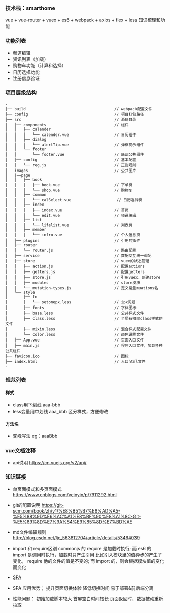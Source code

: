 ### 技术栈：smarthome
vue + vue-router + vuex + es6 + webpack + axios + flex + less 知识梳理和功能

### 功能列表
- 频道编辑
- 资讯列表（加载）
- 购物车功能（计算和选择）
- 日历选择功能
- 注册信息验证

### 项目层级结构
```
.
├── build                                       // webpack配置文件
├── config                                      // 项目打包路径
├── src                                         // 源码目录
│   ├── components                              // 组件
│   │   ├── calender
│   │   │   └── calender.vue                    // 日历组件
│   │   ├── dialog
│   │   │   └── alertTip.vue                    // 弹框提示组件
│   │   └── footer
│   │       └── footer.vue                      // 底部公共组件
│   ├── config                                  // 基本配置
│   │   └── reg.js                              // 正则规则
│   images                                      // 公共图片
│   |——page
│   │   ├── book
│   │   │   ├── book.vue                        // 下单页
│   │   │   └── shop.vue                        // 购物车
│   │   ├── common
│   │   │   └── calSelect.vue                    // 日历选择页
│   │   ├── index
│   │   │   ├── index.vue                       // 首页
│   │   │   └── edit.vue                        // 频道编辑
│   │   ├── list
│   │   │   └── lifelist.vue                    // 列表页
│   │   ├── member
│   │   │   └── infro.vue                       // 个人信息页
│   ├── plugins                                 // 引用的插件
│   ├── router
│   │   └── router.js                           // 路由配置
│   ├── service                                 // 数据交互统一调配
│   ├── store                                   // vuex的状态管理
│   │   ├── action.js                           // 配置actions
│   │   ├── getters.js                          // 配置getters
│   │   ├── store.js                            // 引用vuex，创建store
│   │   ├── modules                             // store模块
│   │   └── mutation-types.js                   // 定义常量muations名
│   └── style
│       ├── fn
│       │   └── setonepx.less                   // ipx问题
│       ├── fonts                               // 字体图标
│       ├── base.less                           // 公共样式文件
│       ├── class.less                          // 全局有相同class样式的文件
│       ├── mixin.less                          // 混合样式配置文件
│       └── color.less                          // 颜色设置文件
│   ├── App.vue                                 // 页面入口文件
│   ├── main.js                                 // 程序入口文件，加载各种公共组件
├── favicon.ico                                 // 图标
├── index.html                                  // 入口html文件
.
```
### 规范列表
#### 样式
- class用下划线 aaa-bbb
- less变量用中划线 aaa_bbb
区分样式，方便修改
#### 方法名
- 驼峰写法 eg：aaaBbb



### vue文档注释
- api说明 https://cn.vuejs.org/v2/api/




### 知识链接
* 单页面模式和多页面模式
https://www.cnblogs.com/veinyin/p/7911292.html

* git的配置说明
https://git-scm.com/book/zh/v1/%E8%B5%B7%E6%AD%A5-%E5%88%9D%E6%AC%A1%E8%BF%90%E8%A1%8C-Git-%E5%89%8D%E7%9A%84%E9%85%8D%E7%BD%AE

* md文件编辑规则
http://blog.csdn.net/ljc_563812704/article/details/53464039

* import 和 require区别
commonjs 的 require 是加载时执行; 而 es6 的 import 是调用时执行，加载时只产生引用
比如引入模块里的值异步的产生了变化， require 他的文件的值是不变的; 而 import 的，则会根据模块值的变化而变化


* [SPA](http://web.jobbole.com/94065/)

- SPA 应用优势；
提升页面切换体验
降低切换时间
易于部署&前后端分离

- 性能问题：
初始加载脚本较大
首屏空白时间较长
页面返回时，数据被动重新拉取


